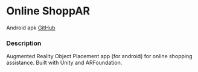 <h1> Online ShoppAR </h1>

Android apk
[GitHub](https://github.com/aditdesai/OnlineShoppAR/releases/download/v1/OnlineShoppAR.apk)

<h3> Description </h3>
Augmented Reality Object Placement app (for android) for online shopping assistance. Built with Unity and ARFoundation.

